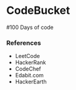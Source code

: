 # CodeBucket
#100 Days of code  
### References
* LeetCode
* HackerRank
* CodeChef
* Edabit.com
* HackerEarth



